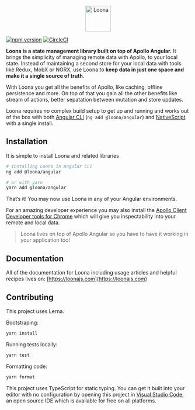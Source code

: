 <p align="center"><a href="https://loonajs.com"><img src="https://loonajs.com/img/logo-big.png" alt="Loona" height="70px"></a></p>

[![npm version](https://badge.fury.io/js/%40loona%2Fangular.svg)](https://npmjs.org/package/@loona/angular) [![CircleCI](https://circleci.com/gh/kamilkisiela/loona.svg?style=shield)](https://circleci.com/gh/kamilkisiela/loona)

**Loona is a state management library built on top of Apollo Angular.** It brings the simplicity of managing remote data with Apollo, to your local state. Instead of maintaining a second store for your local data with tools like Redux, MobX or NGRX, use Loona to **keep data in just one space and make it a single source of truth**.

With Loona you get all the benefits of Apollo, like caching, offline persistence and more. On top of that you gain all the other benefits like stream of actions, better sepatation between mutation and store updates.

Loona requires _no_ complex build setup to get up and running and works out of the box with both [Angular CLI](https://cli.angular.io/) (`ng add @loona/angular`) and [NativeScript](https://www.nativescript.org/) with a single install.

## Installation

It is simple to install Loona and related libraries

```bash
# installing Loona in Angular CLI
ng add @loona/angular

# or with yarn
yarn add @loona/angular
```

That’s it! You may now use Loona in any of your Angular environments.

For an amazing developer experience you may also install the [Apollo Client Developer tools for Chrome](https://chrome.google.com/webstore/detail/apollo-client-developer-t/jdkknkkbebbapilgoeccciglkfbmbnfm) which will give you inspectability into your remote and local data.

> Loona lives on top of Apollo Angular so you have to have it working in your application too!

## Documentation

All of the documentation for Loona including usage articles and helpful recipes lives on: [https://loonajs.com](https://loonajs.com)

## Contributing

This project uses Lerna.

Bootstraping:

```bash
yarn install
```

Running tests locally:

```bash
yarn test
```

Formatting code:

```bash
yarn format
```

This project uses TypeScript for static typing. You can get it built into your editor with no configuration by opening this project in [Visual Studio Code](https://code.visualstudio.com/), an open source IDE which is available for free on all platforms.

